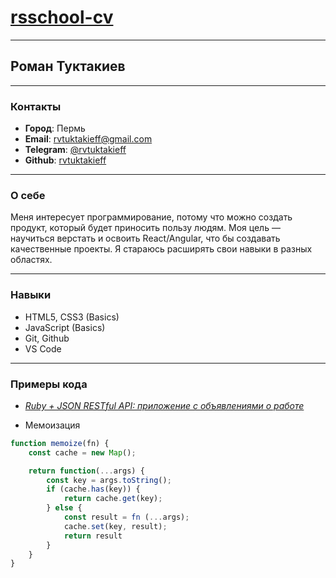 # [rsschool-cv](https://rvtuktakieff.github.io/rsschool-cv/cv)

---

## Роман Туктакиев

---

### Контакты

* **Город**: Пермь
* **Email**: [rvtuktakieff@gmail.com](mailto:rvtuktakieff@gmail.com)
* **Telegram**: [@rvtuktakieff](https://t.me/@rvtuktakieff)
* **Github**: [rvtuktakieff](https://github.com/rvtuktakieff)

---

### О себе

Меня интересует программирование, потому что можно создать продукт, который будет приносить пользу людям.
Моя цель — научиться верстать и освоить React/Angular, что бы создавать качественные проекты. Я стараюсь расширять свои навыки в разных областях.

---

### Навыки

* HTML5, CSS3 (Basics)
* JavaScript (Basics)
* Git, Github
* VS Code

---

### Примеры кода

* *[Ruby + JSON RESTful API: приложение с объявлениями о работе](https://github.com/rvtuktakieff/job_advertisement_site)*

* Мемоизация

```javascript
function memoize(fn) {
    const cache = new Map();

    return function(...args) {
        const key = args.toString();
        if (cache.has(key)) {
            return cache.get(key);
        } else {
            const result = fn (...args);
            cache.set(key, result);
            return result
        }
    }
}
```
